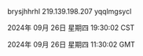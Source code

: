brysjhhrhl 219.139.198.207 yqqlmgsycl

2024年 09月 26日 星期四 19:30:02 CST

2024年 09月 26日 星期四 11:30:02 GMT
